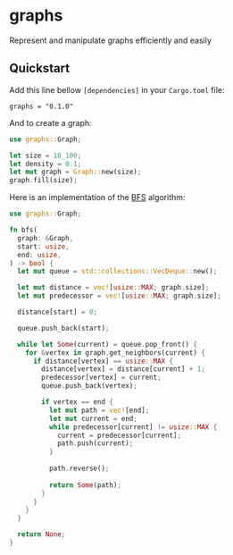 # graphs

Represent and manipulate graphs efficiently and easily

## Quickstart

Add this line bellow `[dependencies]` in your `Cargo.toml` file:
```
graphs = "0.1.0"
```

And to create a graph:
```rs
use graphs::Graph;

let size = 10_100;
let density = 0.1;
let mut graph = Graph::new(size);
graph.fill(size);
```

Here is an implementation of the
[BFS](https://en.wikipedia.org/wiki/Breadth-first_search)
algorithm:
```rs
use graphs::Graph;

fn bfs(
  graph: &Graph,
  start: usize,
  end: usize,
) -> bool {
  let mut queue = std::collections::VecDeque::new();

  let mut distance = vec![usize::MAX; graph.size];
  let mut predecessor = vec![usize::MAX; graph.size];

  distance[start] = 0;

  queue.push_back(start);

  while let Some(current) = queue.pop_front() {
    for &vertex in graph.get_neighbors(current) {
      if distance[vertex] == usize::MAX {
        distance[vertex] = distance[current] + 1;
        predecessor[vertex] = current;
        queue.push_back(vertex);

        if vertex == end {
          let mut path = vec![end];
          let mut current = end;
          while predecessor[current] != usize::MAX {
            current = predecessor[current];
            path.push(current);
          }
      
          path.reverse();
      
          return Some(path);
        }
      }
    }
  }

  return None;
}
```
